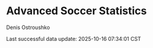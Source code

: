 # Advanced Soccer Statistics
Denis Ostroushko

<!-- gfm -->

Last successful data update: 2025-10-16 07:34:01 CST
